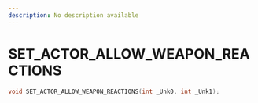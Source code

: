 ```yaml
---
description: No description available 
---
```


# SET_ACTOR_ALLOW_WEAPON_REACTIONS

```cpp
void SET_ACTOR_ALLOW_WEAPON_REACTIONS(int _Unk0, int _Unk1);
```
